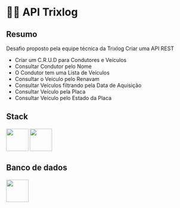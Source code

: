 # 🚛💨 API Trixlog

##  Resumo
Desafio proposto pela equipe técnica da Trixlog
Criar uma API REST
- Criar um C.R.U.D para Condutores e Veículos
- Consultar Condutor pelo Nome
- O Condutor tem uma Lista de Veículos
- Consultar o Veículo pelo Renavam
- Consultar Veículos filtrando pela Data de Aquisição
- Consultar Veículo pela Placa
- Consultar Veículo pelo Estado da Placa

##     Stack
#### <a href="https://www.oracle.com/br/java/" target="_blank"><img src="https://cdn.jsdelivr.net/gh/devicons/devicon/icons/java/java-original-wordmark.svg" width="60" height="60"/></a>  <a href="https://spring.io/" target="_blank"><img src="https://cdn.jsdelivr.net/gh/devicons/devicon/icons/spring/spring-original-wordmark.svg" width="60" height="60"/></a>

##   Banco de dados
####   <a href="https://www.mysql.com/" target="_blank"><img src="https://cdn.jsdelivr.net/gh/devicons/devicon/icons/react/react-original-wordmark.svg" width="60" height="60"/></a>
